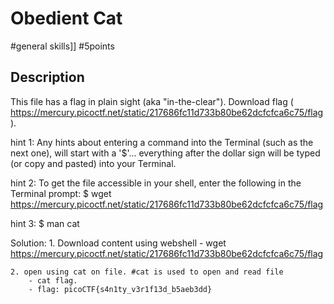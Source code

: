 # Obedient Cat

#general skills]] #5points

## Description

This file has a flag in plain sight (aka "in-the-clear"). 
Download flag ( https://mercury.picoctf.net/static/217686fc11d733b80be62dcfcfca6c75/flag ).

hint 1: Any hints about entering a command into the Terminal (such as the next one), will start with a '$'... everything after the dollar sign will be typed (or copy and pasted) into your Terminal.

hint 2: To get the file accessible in your shell, enter the following in the Terminal prompt: 
$ wget https://mercury.picoctf.net/static/217686fc11d733b80be62dcfcfca6c75/flag

hint 3: $ man cat

Solution:
    1. Download content using webshell
        - wget https://mercury.picoctf.net/static/217686fc11d733b80be62dcfcfca6c75/flag

    2. open using cat on file. #cat is used to open and read file        
        - cat flag.
        - flag: picoCTF{s4n1ty_v3r1f13d_b5aeb3dd}
